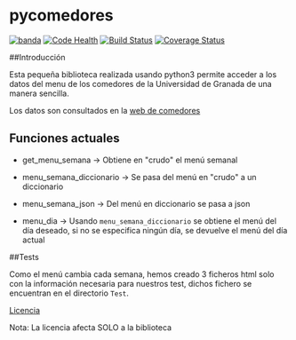 # pycomedores
[![banda](https://img.shields.io/pypi/v/pycomedoresugr.svg)](https://pypi.python.org/pypi/pycomedoresugr)
[![Code Health](https://landscape.io/github/acasadoquijada/pycomedoresugr/master/landscape.svg?style=flat)](https://landscape.io/github/acasadoquijada/pycomedoresugr/master)
[![Build Status](https://travis-ci.org/acasadoquijada/pycomedoresugr.svg?branch=master)](https://travis-ci.org/acasadoquijada/pycomedoresugr)
[![Coverage Status](https://coveralls.io/repos/github/acasadoquijada/pycomedoresugr/badge.svg?branch=master)](https://coveralls.io/github/acasadoquijada/pycomedoresugr?branch=master)

##Introducción

Esta pequeña biblioteca realizada usando python3 permite acceder a los datos del menu de los comedores de la Universidad de Granada de una manera sencilla.

Los datos son consultados en la [web de comedores](http://scu.ugr.es/)


## Funciones actuales

* get_menu_semana -> Obtiene en "crudo" el menú semanal

* menu_semana_diccionario -> Se pasa del menú en "crudo" a un diccionario

* menu_semana_json -> Del menú en diccionario se pasa a json

* menu_dia -> Usando  `menu_semana_diccionario` se obtiene el menú del día deseado, si no se especifica ningún día, se devuelve el menú del día actual


##Tests

Como el menú cambia cada semana, hemos creado 3 ficheros html solo con la información necesaria para nuestros test, dichos fichero se encuentran en el directorio `Test`.

[Licencia](LICENSE)

Nota: La licencia afecta SOLO a la biblioteca
